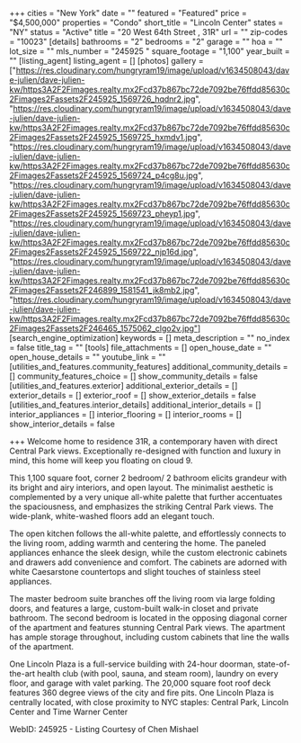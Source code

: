 +++
cities = "New York"
date = ""
featured = "Featured"
price = "$4,500,000"
properties = "Condo"
short_title = "Lincoln Center"
states = "NY"
status = "Active"
title = "20 West 64th Street , 31R"
url = ""
zip-codes = "10023"
[details]
bathrooms = "2"
bedrooms = "2"
garage = ""
hoa = ""
lot_size = ""
mls_number = "245925 "
square_footage = "1,100"
year_built = ""
[listing_agent]
listing_agent = []
[photos]
gallery = ["https://res.cloudinary.com/hungryram19/image/upload/v1634508043/dave-julien/dave-julien-kw/https3A2F2Fimages.realty.mx2Fcd37b867bc72de7092be76ffdd85630c2Fimages2Fassets2F245925_1569726_hqdnr2.jpg", "https://res.cloudinary.com/hungryram19/image/upload/v1634508043/dave-julien/dave-julien-kw/https3A2F2Fimages.realty.mx2Fcd37b867bc72de7092be76ffdd85630c2Fimages2Fassets2F245925_1569725_hxmdv1.jpg", "https://res.cloudinary.com/hungryram19/image/upload/v1634508043/dave-julien/dave-julien-kw/https3A2F2Fimages.realty.mx2Fcd37b867bc72de7092be76ffdd85630c2Fimages2Fassets2F245925_1569724_p4cg8u.jpg", "https://res.cloudinary.com/hungryram19/image/upload/v1634508043/dave-julien/dave-julien-kw/https3A2F2Fimages.realty.mx2Fcd37b867bc72de7092be76ffdd85630c2Fimages2Fassets2F245925_1569723_pheyp1.jpg", "https://res.cloudinary.com/hungryram19/image/upload/v1634508043/dave-julien/dave-julien-kw/https3A2F2Fimages.realty.mx2Fcd37b867bc72de7092be76ffdd85630c2Fimages2Fassets2F245925_1569722_njp16d.jpg", "https://res.cloudinary.com/hungryram19/image/upload/v1634508043/dave-julien/dave-julien-kw/https3A2F2Fimages.realty.mx2Fcd37b867bc72de7092be76ffdd85630c2Fimages2Fassets2F246899_1581541_jk8mb2.jpg", "https://res.cloudinary.com/hungryram19/image/upload/v1634508043/dave-julien/dave-julien-kw/https3A2F2Fimages.realty.mx2Fcd37b867bc72de7092be76ffdd85630c2Fimages2Fassets2F246465_1575062_clgo2v.jpg"]
[search_engine_optimization]
keywords = []
meta_description = ""
no_index = false
title_tag = ""
[tools]
file_attachments = []
open_house_date = ""
open_house_details = ""
youtube_link = ""
[utilities_and_features.community_features]
additional_community_details = []
community_features_choice = []
show_community_details = false
[utilities_and_features.exterior]
additional_exterior_details = []
exterior_details = []
exterior_roof = []
show_exterior_details = false
[utilities_and_features.interior_details]
additional_interior_details = []
interior_appliances = []
interior_flooring = []
interior_rooms = []
show_interior_details = false

+++
Welcome home to residence 31R, a contemporary haven with direct Central Park views. Exceptionally re-designed with function and luxury in mind, this home will keep you floating on cloud 9.  
  
This 1,100 square foot, corner 2 bedroom/ 2 bathroom elicits grandeur with its bright and airy interiors, and open layout. The minimalist aesthetic is complemented by a very unique all-white palette that further accentuates the spaciousness, and emphasizes the striking Central Park views. The wide-plank, white-washed floors add an elegant touch.  
  
The open kitchen follows the all-white palette, and effortlessly connects to the living room, adding warmth and centering the home. The paneled appliances enhance the sleek design, while the custom electronic cabinets and drawers add convenience and comfort. The cabinets are adorned with white Caesarstone countertops and slight touches of stainless steel appliances.  
  
The master bedroom suite branches off the living room via large folding doors, and features a large, custom-built walk-in closet and private bathroom. The second bedroom is located in the opposing diagonal corner of the apartment and features stunning Central Park views. The apartment has ample storage throughout, including custom cabinets that line the walls of the apartment.  
  
One Lincoln Plaza is a full-service building with 24-hour doorman, state-of-the-art health club (with pool, sauna, and steam room), laundry on every floor, and garage with valet parking. The 20,000 square foot roof deck features 360 degree views of the city and fire pits. One Lincoln Plaza is centrally located, with close proximity to NYC staples: Central Park, Lincoln Center and Time Warner Center

WebID: 245925 - Listing Courtesy of Chen Mishael